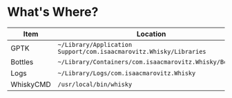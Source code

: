 # What's Where?

| Item      | Location                                                           |
|-----------|--------------------------------------------------------------------|
| GPTK      | `~/Library/Application Support/com.isaacmarovitz.Whisky/Libraries` |
| Bottles   | `~/Library/Containers/com.isaacmarovitz.Whisky/Bottles`            |
| Logs      | `~/Library/Logs/com.isaacmarovitz.Whisky`                          |
| WhiskyCMD | `/usr/local/bin/whisky`                                            |
